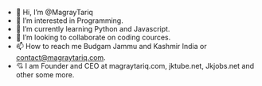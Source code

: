 - 👋 Hi, I’m @MagrayTariq
- 👀 I’m interested in Programming. 
- 🌱 I’m currently learning Python and Javascript. 
- 💞️ I’m looking to collaborate on coding cources. 
- 📫 How to reach me Budgam Jammu and Kashmir India or contact@magraytariq.com. 
- 💘 I am Founder and CEO at magraytariq.com, jktube.net, Jkjobs.net and other some more. 

